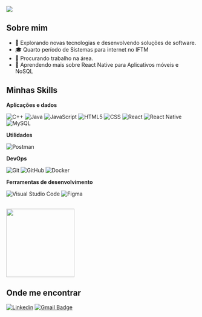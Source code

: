 ![](https://komarev.com/ghpvc/?username=Alexandre-froes&color=006bed)

## Sobre mim

- 🤔 Explorando novas tecnologias e desenvolvendo soluções de software.
- 🎓 Quarto período de Sistemas para internet no IFTM
- 💼 Procurando trabalho na área.
- 🌱 Aprendendo mais sobre React Native para Aplicativos móveis e NoSQL

## Minhas Skills

**Aplicações e dados**

![C++](https://img.shields.io/badge/-C++-333333?style=flat&logo=C%2B%2B&logoColor=00599C)
![Java](https://img.shields.io/badge/-Java-333333?style=flat&logo=Java&logoColor=007396)
![JavaScript](https://img.shields.io/badge/-JavaScript-333333?style=flat&logo=javascript)
![HTML5](https://img.shields.io/badge/-HTML5-333333?style=flat&logo=HTML5)
![CSS](https://img.shields.io/badge/-CSS-333333?style=flat&logo=CSS3&logoColor=1572B6)
![React](https://img.shields.io/badge/-React-333333?style=flat&logo=react)
![React Native](https://img.shields.io/badge/-React%20Native-333333?style=flat&logo=react)
![MySQL](https://img.shields.io/badge/-MySQL-333333?style=flat&logo=mysql)

**Utilidades**

![Postman](https://img.shields.io/badge/-Postman-333333?style=flat&logo=postman)

**DevOps**

![Git](https://img.shields.io/badge/-Git-333333?style=flat&logo=git)
![GitHub](https://img.shields.io/badge/-GitHub-333333?style=flat&logo=github)
![Docker](https://img.shields.io/badge/-Docker-333333?style=flat&logo=docker)

**Ferramentas de desenvolvimento**

![Visual Studio Code](https://img.shields.io/badge/-Visual%20Studio%20Code-333333?style=flat&logo=visual-studio-code&logoColor=007ACC)
![Figma](https://img.shields.io/badge/-Figma-333333?style=flat&logo=figma&logoColor=007ACC)

<br/>

<a href="https://github.com/Alexandre-froes" title="Perfil do Alexandre Froes">
  <img height="180em" src="[https://github-readme-stats.vercel.app/api/top-langs/?username=alexandre-froes&hide=html&layout=compact&theme=default]" />
</a>

## Onde me encontrar

[![Linkedin](https://img.shields.io/badge/-username-blue?style=flat-square&logo=Linkedin&logoColor=white&link=LINK-DO-SEU-LINKEDIN)](https://www.linkedin.com/in/alexandre-silva-froes-b92062267/)
[![Gmail Badge](https://img.shields.io/badge/-seuemail@email.com-006bed?style=flat-square&logo=Gmail&logoColor=white&link=mailto:alexandre.froes.2006@gmail.com)](mailto:alexandre.froes.2006@gmail.com)
